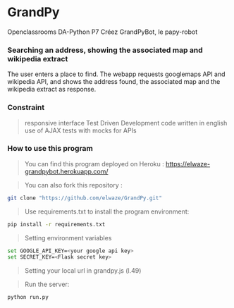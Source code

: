 # GrandPy
Openclassrooms DA-Python P7
Créez GrandPyBot, le papy-robot

### Searching an address, showing the associated map and wikipedia extract

The user enters a place to find.
The webapp requests googlemaps API and wikipedia API, and shows the address found, the associated map and the wikipedia extract as response.

### Constraint

>responsive interface
>Test Driven Development
>code written in english
>use of AJAX
>tests with mocks for APIs

### How to use this program

> You can find this program deployed on Heroku : https://elwaze-grandpybot.herokuapp.com/

> You can also fork this repository :
```bash
git clone "https://github.com/elwaze/GrandPy.git"
```

> Use requirements.txt to install the program environment:
```bash
pip install -r requirements.txt
```

> Setting environment variables 
```bash
set GOOGLE_API_KEY=<your google api key>
set SECRET_KEY=<Flask secret key>
```

> Setting your local url in grandpy.js (l.49)

> Run the server:
```bash
python run.py
```





